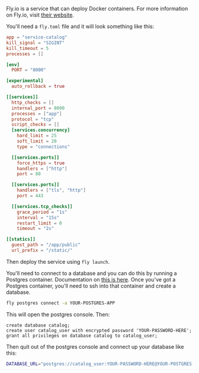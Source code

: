 Fly.io is a service that can deploy Docker containers. For more information on Fly.io, visit [their website](https://fly.io).

You'll need a `fly.toml` file and it will look something like this:

```toml
app = "service-catalog"
kill_signal = "SIGINT"
kill_timeout = 5
processes = []

[env]
  PORT = "8000"

[experimental]
  auto_rollback = true

[[services]]
  http_checks = []
  internal_port = 8000
  processes = ["app"]
  protocol = "tcp"
  script_checks = []
  [services.concurrency]
    hard_limit = 25
    soft_limit = 20
    type = "connections"

  [[services.ports]]
    force_https = true
    handlers = ["http"]
    port = 80

  [[services.ports]]
    handlers = ["tls", "http"]
    port = 443

  [[services.tcp_checks]]
    grace_period = "1s"
    interval = "15s"
    restart_limit = 0
    timeout = "2s"

[[statics]]
  guest_path = "/app/public"
  url_prefix = "/static/"
```

Then deploy the service using `fly launch`.

You'll need to connect to a database and you can do this by running a Postgres container. Documentation on [this is here](https://fly.io/docs/postgres/). Once you've got a Postgres container, you'll need to ssh into that container and create a database.

```bash
fly postgres connect -a YOUR-POSTGRES-APP
```

This will open the postgres console. Then:

```psql
create database catalog;
create user catalog_user with encrypted password 'YOUR-PASSWORD-HERE';
grant all privileges on database catalog to catalog_user;
```

Then quit out of the postgres console and connect up your database like this:

```bash
DATABASE_URL="postgres://catalog_user:YOUR-PASSWORD-HERE@YOUR-POSTGRES-APP.internal/catalog"
